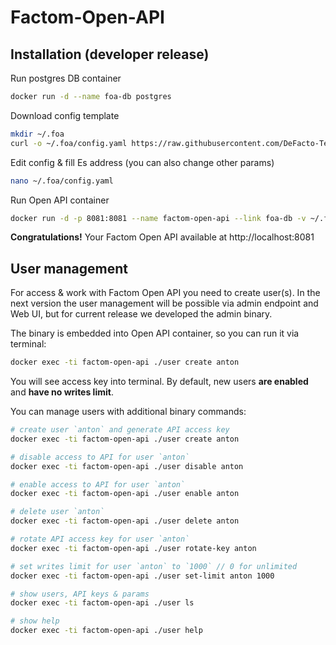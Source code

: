 # Factom-Open-API

## Installation (developer release)

Run postgres DB container
```bash
docker run -d --name foa-db postgres
```

Download config template
```bash
mkdir ~/.foa
curl -o ~/.foa/config.yaml https://raw.githubusercontent.com/DeFacto-Team/Factom-Open-API/master/config.yaml.EXAMPLE
```

Edit config & fill Es address (you can also change other params)
```bash
nano ~/.foa/config.yaml
```

Run Open API container
```bash
docker run -d -p 8081:8081 --name factom-open-api --link foa-db -v ~/.foa:/root/.foa defactoteam/factom-open-api:latest
```

**Congratulations!**
Your Factom Open API available at http://localhost:8081

## User management

For access & work with Factom Open API you need to create user(s).
In the next version the user management will be possible via admin endpoint and Web UI, but for current release we developed the admin binary.

The binary is embedded into Open API container, so you can run it via terminal:
```bash
docker exec -ti factom-open-api ./user create anton
```
You will see access key into terminal.
By default, new users **are enabled** and **have no writes limit**.

You can manage users with additional binary commands:
```bash
# create user `anton` and generate API access key
docker exec -ti factom-open-api ./user create anton

# disable access to API for user `anton`
docker exec -ti factom-open-api ./user disable anton

# enable access to API for user `anton`
docker exec -ti factom-open-api ./user enable anton

# delete user `anton`
docker exec -ti factom-open-api ./user delete anton

# rotate API access key for user `anton`
docker exec -ti factom-open-api ./user rotate-key anton

# set writes limit for user `anton` to `1000` // 0 for unlimited
docker exec -ti factom-open-api ./user set-limit anton 1000

# show users, API keys & params
docker exec -ti factom-open-api ./user ls

# show help
docker exec -ti factom-open-api ./user help
```
